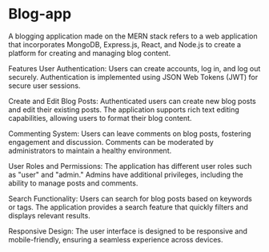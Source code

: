 # Blog-app

A blogging application made on the MERN stack refers to a web application that incorporates MongoDB, Express.js, React, and Node.js to create a platform for creating and managing blog content.


Features
User Authentication: Users can create accounts, log in, and log out securely. Authentication is implemented using JSON Web Tokens (JWT) for secure user sessions.

Create and Edit Blog Posts: Authenticated users can create new blog posts and edit their existing posts. The application supports rich text editing capabilities, allowing users to format their blog content.

Commenting System: Users can leave comments on blog posts, fostering engagement and discussion. Comments can be moderated by administrators to maintain a healthy environment.

User Roles and Permissions: The application has different user roles such as "user" and "admin." Admins have additional privileges, including the ability to manage posts and comments.

Search Functionality: Users can search for blog posts based on keywords or tags. The application provides a search feature that quickly filters and displays relevant results.

Responsive Design: The user interface is designed to be responsive and mobile-friendly, ensuring a seamless experience across devices.